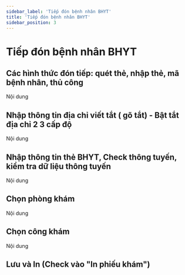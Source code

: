 ```yaml
---
sidebar_label: 'Tiếp đón bệnh nhân BHYT'
title: 'Tiếp đón bệnh nhân BHYT'
sidebar_position: 3
---
```


# Tiếp đón bệnh nhân BHYT

## Các hình thức đón tiếp: quét thẻ, nhập thẻ, mã bệnh nhân, thủ công
Nội dung
## Nhập thông tin địa chỉ viết tắt ( gõ tắt) - Bật tắt địa chỉ 2 3 cấp độ
Nội dung
## Nhập thông tin thẻ BHYT, Check thông tuyến, kiểm tra dữ liệu thông tuyến
Nội dung
## Chọn phòng khám
Nội dung
## Chọn công khám
Nội dung
## Lưu và In (Check vào "In phiếu khám")